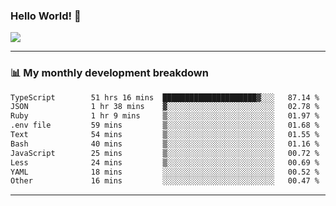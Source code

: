 ### Hello World! 👋

<a>
  <img align="center" src="https://github-readme-stats.vercel.app/api?username=megatunger&count_private=true&include_all_commits=true&bg_color=30,56CCF2,2F80ED&title_color=fff&text_color=fff" />
</a>

------
### 📊 My monthly development breakdown

<!--START_SECTION:waka-->

```txt
TypeScript        51 hrs 16 mins  █████████████████████▓░░░   87.14 %
JSON              1 hr 38 mins    ▓░░░░░░░░░░░░░░░░░░░░░░░░   02.78 %
Ruby              1 hr 9 mins     ▒░░░░░░░░░░░░░░░░░░░░░░░░   01.97 %
.env file         59 mins         ▒░░░░░░░░░░░░░░░░░░░░░░░░   01.68 %
Text              54 mins         ▒░░░░░░░░░░░░░░░░░░░░░░░░   01.55 %
Bash              40 mins         ▒░░░░░░░░░░░░░░░░░░░░░░░░   01.16 %
JavaScript        25 mins         ▒░░░░░░░░░░░░░░░░░░░░░░░░   00.72 %
Less              24 mins         ▒░░░░░░░░░░░░░░░░░░░░░░░░   00.69 %
YAML              18 mins         ░░░░░░░░░░░░░░░░░░░░░░░░░   00.52 %
Other             16 mins         ░░░░░░░░░░░░░░░░░░░░░░░░░   00.47 %
```

<!--END_SECTION:waka-->

------
